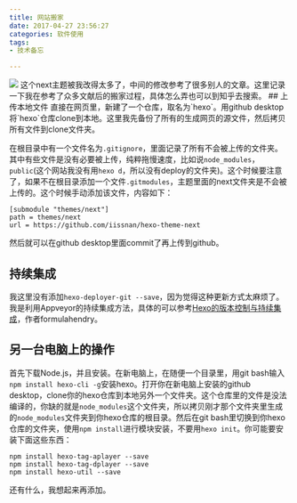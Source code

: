 ```yaml
---
title: 网站搬家
date: 2017-04-27 23:56:27
categories: 软件使用
tags:
- 技术备忘

---
```

<img src="/images/b11.jpg" class="full-image" />
这个next主题被我改得太多了，中间的修改参考了很多别人的文章。这里记录一下我在参考了众多文献后的搬家过程，具体怎么弄也可以到知乎去搜索。
<!-- more -->
## 上传本地文件
直接在网页里，新建了一个仓库，取名为`hexo`。用github desktop将`hexo`仓库clone到本地。这里我先备份了所有的生成网页的源文件，然后拷贝所有文件到clone文件夹。

在根目录中有一个文件名为`.gitignore`，里面记录了所有不会被上传的文件夹。其中有些文件是没有必要被上传，纯粹拖慢速度，比如说`node_modules`，`public`(这个网站我没有用`hexo d`，所以没有deploy的文件夹)。这个时候要注意了，如果不在根目录添加一个文件`.gitmodules`，主题里面的next文件夹是不会被上传的。这个时候手动添加该文件，内容如下：

	[submodule "themes/next"]
	path = themes/next
	url = https://github.com/iissnan/hexo-theme-next

然后就可以在github desktop里面commit了再上传到github。

## 持续集成
我这里没有添加`hexo-deployer-git --save`，因为觉得这种更新方式太麻烦了。我是利用Appveyor的持续集成方法，具体的可以参考[Hexo的版本控制与持续集成](https://formulahendry.github.io/2016/12/04/hexo-ci/)，作者formulahendry。

## 另一台电脑上的操作
首先下载Node.js，并且安装。在新电脑上，在随便一个目录里，用git bash输入`npm install hexo-cli -g`安装hexo。打开你在新电脑上安装的github desktop，clone你的hexo仓库到本地另外一个文件夹。这个仓库里的文件是没法编译的，你缺的就是`node_modules`这个文件夹，所以拷贝刚才那个文件夹里生成的`node_modules`文件夹到你hexo仓库的根目录。然后在git bash里切换到你hexo仓库的文件夹，使用`npm install`进行模块安装，不要用`hexo init`。你可能要安装下面这些东西：

	npm install hexo-tag-aplayer --save
	npm install hexo-tag-dplayer --save
	npm install hexo-util --save
还有什么，我想起来再添加。
